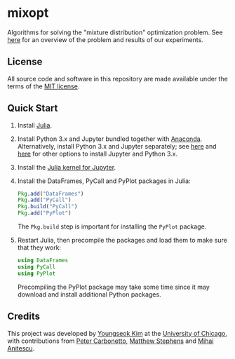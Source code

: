 # mixopt

Algorithms for solving the "mixture distribution" optimization
problem. See [here](https://stephenslab.github.io/mixopt) for an
overview of the problem and results of our experiments.

## License

All source code and software in this repository are made available
under the terms of the
[MIT license](https://opensource.org/licenses/mit-license.html).

## Quick Start

1. Install [Julia](http://julialang.org).

2. Install Python 3.x and Jupyter bundled together with
   [Anaconda](https://www.anaconda.com). Alternatively, install
   Python 3.x and Jupyter separately; see
   [here](https://jupyter.org/install) and [here](http://python.org)
   for other options to install Jupyter and Python 3.x.

3. Install the [Julia kernel for
   Jupyter](https://github.com/JuliaLang/IJulia.jl).

4. Install the DataFrames, PyCall and PyPlot packages in Julia:

   ```julia
   Pkg.add("DataFrames")
   Pkg.add("PyCall")
   Pkg.build("PyCall")
   Pkg.add("PyPlot")
   ```

   The `Pkg.build` step is important for installing the `PyPlot`
   package.

5. Restart Julia, then precompile the packages and load them to make
   sure that they work:

   ```julia
   using DataFrames
   using PyCall
   using PyPlot
   ```

   Precompiling the PyPlot package may take some time since it may
   download and install additional Python packages.
   
## Credits

This project was developed by
[Youngseok Kim](https://github.com/youngseok-kim)
at the [University of Chicago](https://www.uchicago.edu),
with contributions from
[Peter Carbonetto](https://pcarbo.github.io),
[Matthew Stephens](http://stephenslab.uchicago.edu) and
[Mihai Anitescu](http://www.mcs.anl.gov/~anitescu).

